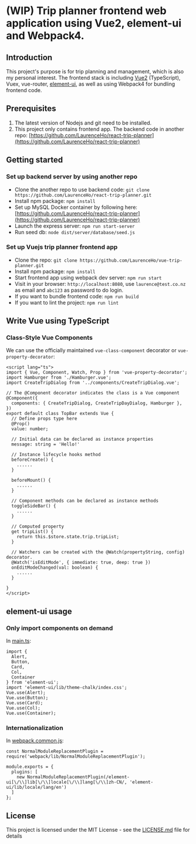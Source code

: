 # (WIP) Trip planner frontend web application using Vue2, element-ui and Webpack4.

## Introduction
This project's purpose is for trip planning and management, which is also my personal interest.
The frontend stack is including [Vue2](https://vuejs.org/v2/guide/) (TypeScript), Vuex, vue-router, [element-ui](https://element.eleme.io), as well as using Webpack4 for bundling frontend code.

## Prerequisites
1. The latest version of Nodejs and git need to be installed.
2. This project only contains frontend app. The backend code in another repo: [https://github.com/LaurenceHo/react-trip-planner](https://github.com/LaurenceHo/react-trip-planner)

## Getting started
### Set up backend server by using another repo
* Clone the another repo to use backend code: `git clone https://github.com/LaurenceHo/react-trip-planner.git`
* Install npm package: `npm install`
* Set up MySQL Docker container by following here: [https://github.com/LaurenceHo/react-trip-planner](https://github.com/LaurenceHo/react-trip-planner)
* Launch the express server: `npm run start-server`
* Run seed db: `node dist/server/database/seed.js`

### Set up Vuejs trip planner frontend app
* Clone the repo: `git clone https://github.com/LaurenceHo/vue-trip-planner.git`
* Install npm package: `npm install`
* Start frontend app using webpack dev server: `npm run start`
* Visit in your browser: `http://localhost:8080`, use `laurence@test.co.nz` as email and `abc123` as password to do login.
* If you want to bundle frontend code: `npm run build`
* If you want to lint the project: `npm run lint`

## Write Vue using TypeScript
### Class-Style Vue Components
We can use the officially maintained `vue-class-component` decorator or `vue-property-decorator`:
```
<script lang="ts">
import { Vue, Component, Watch, Prop } from 'vue-property-decorator';
import Hamburger from './Hamburger.vue';
import CreateTripDialog from '../components/CreateTripDialog.vue';

// The @Component decorator indicates the class is a Vue component
@Component({
  components: { CreateTripDialog, CreateTripDayDialog, Hamburger },
})
export default class TopBar extends Vue {
  // Define props type here
  @Prop()
  value: number;

  // Initial data can be declared as instance properties
  message: string = 'Hello!'
  
  // Instance lifecycle hooks method
  beforeCreate() {
    ......
  }

  beforeMount() {
    ......
  }

  // Component methods can be declared as instance methods
  toggleSideBar() {
    ......
  }
  
  // Computed property
  get tripList() {
    return this.$store.state.trip.tripList;
  }
  
  // Watchers can be created with the @Watch(propertyString, config) decorator.
  @Watch('isEditMode', { immediate: true, deep: true })
  onEditModeChanged(val: boolean) {
    ......
  }

}
</script>
```

## element-ui usage
### Only import components on demand
In [main.ts](src/main.ts):
```
import {
  Alert,
  Button,
  Card,
  Col,
  Container
} from 'element-ui';
import 'element-ui/lib/theme-chalk/index.css';
Vue.use(Alert);
Vue.use(Button);
Vue.use(Card);
Vue.use(Col);
Vue.use(Container);
```
### Internationalization
In [webpack.common.js](config/webpack.common.js):
```
const NormalModuleReplacementPlugin = require('webpack/lib/NormalModuleReplacementPlugin');

module.exports = {
  plugins: [
    new NormalModuleReplacementPlugin(/element-ui[\/\\]lib[\/\\]locale[\/\\]lang[\/\\]zh-CN/, 'element-ui/lib/locale/lang/en')
  ]
};
```

## License
This project is licensed under the MIT License - see the [LICENSE.md](LICENSE.md) file for details
